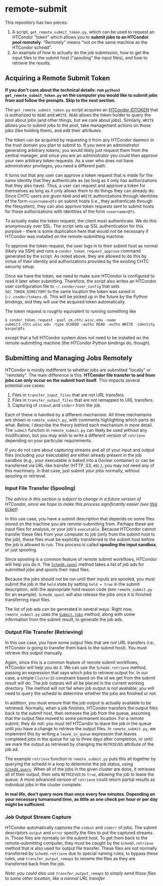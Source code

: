 # remote-submit

This repository has two pieces:
1. A script, `get_remote_submit_token.py`, which can be used to request an
   HTCondor "token" which allows you to **submit jobs to an HTCondor pool remotely**.
   "Remotely" means "not on the same machine as the HTCondor schedd".
1. An example of how to actually do the job submission, 
   how to get the input files to the submit host ("spooling" the input files),
   and how to retrieve the results.


## Acquiring a Remote Submit Token

**If you don't care about the technical details: 
run `python3 get_remote_submit_token.py` on the computer you would
like to submit jobs from and follow the prompts.
Skip to the next section.**

The `get_remote_submit_token.py` script acquires an 
[HTCondor IDTOKEN](https://htcondor.readthedocs.io/en/latest/admin-manual/security.html#token-authentication)
that is authorized to `READ` and `WRITE`.
`READ` allows the token holder to query the pool about jobs
(and other things, but we care about jobs).
Similarly, `WRITE` allows you to submit jobs to the pool,
take management actions on those jobs (like holding them),
and edit their attributes.

The token can be acquired by requesting it from any HTCondor daemon in the
trust domain you plan to submit to.
If you were an administrator generating arbitrary tokens,
you would likely just request them from the central manager,
and since you are an administrator you could then approve your own
arbitrary token requests.
As a user who does not have administrator privileges,
you need a different path.

It turns out that any user can approve a token request that is made for the
same identity that they authenticate as (as long as it only has authorizations
that they also have).
Thus, a user can request and approve a token for themselves as long as it only
allows them to do things they can already do.
Since CHTC users are given `READ` and `WRITE` authorizations through
identities of the form `<username>@fs` on submit hosts
(i.e., they authenticate through the filesystem),
they can also approve token requests sent to submit hosts 
for those authorizations
with identities of the form `<username>@fs`.

To actually make the token request, the client must authenticate.
We do this anonymously over SSL.
The script sets up SSL authentication for this purpose - there is some
duplication here that would not be necessary if HTCondor was installed on the
remote-submitting machine.

To approve the token request, the user logs in to their submit host as normal
(likely via SSH) and runs a `condor_token_request_approve` command generated
by the script. As noted above, they are allowed to do this by virtue of
their identity and authorizations provided by the existing CHTC security setup.

Once we have the token, we need to make sure HTCondor is configured to read it
later when submitting.
Therefore, the script also writes an HTCondor user configuration file
to `~/.condor/user_config` that sets `SEC_TOKEN_DIRECTORY` to the same location
the token was saved in (`~/.condor/tokens.d`).
This will be picked up in the future by the Python bindings, and they will use
the acquired token automatically.

The token request is roughly equivalent to running something like
```console
$ condor_token_request -pool cm.chtc.wisc.edu -name submit3.chtc.wisc.edu -type SCHEDD -authz READ -authz WRITE -identity karpel@fs
```
except that a full HTCondor system does not need to be installed on the 
remote-submitting machine (the HTCondor Python bindings do, though).


## Submitting and Managing Jobs Remotely

HTCondor is mostly indifferent to whether jobs are submitted 
"locally" or "remotely".
The main difference is this:
**HTCondor file transfer to and from jobs can only occur on the submit host itself**.
This impacts several potential use cases:
1. Files in `transfer_input_files` that are not URL transfers.
1. Files in `transfer_output_files` that are not remapped to URL transfers.
1. Capturing of `stdout` and `stderr` from the job.

Each of these is handled by a different mechanism. 
All three mechanisms are shown in `remote_submit.py`, with comments
highlighting which parts do what.
Below, I describe the theory behind each mechanism in more detail.
The `submit` function in `remote_submit.py` can likely be used without
any modification, but you may wish to write a different version of `retrieve`
depending on your particular requirements.

If you do not care about capturing streams and all of your input and output
files (including your executable) are either already present in the job
sandbox (e.g., your executable is baked into a Docker container) 
or can be transferred via URL-like transfer (HTTP, S3, etc.), you
may not need any of this machinery.
In that case, just submit your jobs normally, without spooling or retrieval.


### Input File Transfer (Spooling)

*The advice in this section is subject to change in a future version of HTCondor,
since we hope to make this process significantly easier
(see [this ticket](https://htcondor-wiki.cs.wisc.edu/index.cgi/tktview?tn=7771)).*

In this use case, you have a submit description that depends on some files
stored on the machine you are remote-submitting from.
Perhaps these are input files for analysis, or your job's `executable`.
Because HTCondor cannot transfer these files from your computer to job (only
from the submit host to the job), these files must be explicitly transferred
to the submit host before the job is allowed to run.
This process is called **spooling the input sandbox**, or just spooling.

Since spooling is a common feature of remote submit workflows, HTCondor will
help you do it.
The [`Schedd.spool`](https://htcondor.readthedocs.io/en/latest/apis/python-bindings/api/htcondor.html#htcondor.Schedd.spool)
method takes a list of job ads for submitted jobs and spools their input files.

Because the jobs should not be run until their inputs are spooled, you must
submit the job in the `held` state by setting `held = true` in the submit
description, with the appropriate hold reason code 
(see `remote_submit.py` for an example).
`Schedd.spool` will also release the jobs once it is finished transferring 
input files.

The list of job ads can be generated in several ways.
Right now, `remote_submit.py` uses the
[`Submit.jobs`](https://htcondor.readthedocs.io/en/latest/apis/python-bindings/api/htcondor.html#htcondor.Submit.jobs)
method, along with some information from the submit result, to generate the job
ads.


### Output File Transfer (Retrieving)

In this use case, you have some output files that are *not* URL transfers
(i.e., HTCondor is going to transfer them back to the submit host).
You must retrieve this output manually.

Again, since this is a common feature of remote submit workflows, HTCondor will
help you do it.
We can use the `Schedd.retrieve` method, passing an expression that says which
jobs to retrieve output for.
In our case, a simple `ClusterID` constraint based on the id we
get from the submit result will do.
The job outputs will all be placed in the current working directory.
The method will not fail when job output is not available; you will need to
query the schedd to determine whether the jobs are finished or not.

In addition, you must ensure that the job output is actually available to be 
retrieved.
Normally, when a job finishes, HTCondor transfers the output files back to the
submit host, then removes the job from the queue, assuming that the output files
moved to some permanent location.
For a remote submit, they do not: you must tell HTCondor to leave the job in the
queue until you have a change to retrieve the output files.
In `remote_submit.py`, we implement this by writing a `leave_in_queue`
expression that leaves completed jobs in the queue for up to three days after
completion, or until we mark the output as retrieved by changing the
`RETRIEVED` attribute of the job ad.

The example `retrieve` function in `remote_submit.py` puts this all together by
querying the schedd in a loop to determine the job status, using
[`Schedd.query`](https://htcondor.readthedocs.io/en/latest/apis/python-bindings/api/htcondor.html#htcondor.Schedd.query).
When all of the jobs in the given cluster are done, it retrieves all of their
output, then sets `RETRIEVED` to `true`, allowing the job to leave the queue.
A more advanced version of `retrieve` could return partial results as individual
jobs in the cluster complete.

**In real life, don't query more than once every few minutes.
Depending on your necessary turnaround time,
as little as one check per hour or per day might be sufficient.**


### Job Output Stream Capture

HTCondor automatically captures the `stdout` and `stderr` of jobs.
The submit descriptors `output` and `error` specify the files to put the
captured streams in.
Those files are normally on the submit host.
To get them back to the remote-submitting computer, they must be caught by the
`Schedd.retrieve` method that is also used for output file transfer.
These files are not normally transferred by `Schedd.retrieve` 
due to special naming rules;
to bypass these rules, use `transfer_output_remaps` to rename the files as
they are transferred back from the job.

*Note: you could also use `transfer_output_remaps` to simply send those files
to some other location, like a normal URL transfer.*

